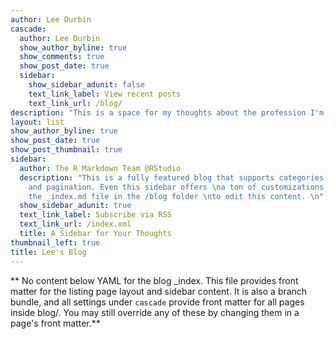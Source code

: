 ```yaml
---
author: Lee Durbin
cascade:
  author: Lee Durbin
  show_author_byline: true
  show_comments: true
  show_post_date: true
  sidebar:
    show_sidebar_adunit: false
    text_link_label: View recent posts
    text_link_url: /blog/
description: "This is a space for my thoughts about the profession I'm in, the work I do, and things in my life I'm comfortable sharing. <br><br>If you want to learn how to do some of the things I do in R etc., then please check out my YouTube channel, [Datacasts](https://youtube.com/channel/UCcaxFX1hhVWlQ80ULppEj_Q).\n"
layout: list
show_author_byline: true
show_post_date: true
show_post_thumbnail: true
sidebar:
  author: The R Markdown Team @RStudio
  description: "This is a fully featured blog that supports categories,\ntags, series,
    and pagination. Even this sidebar offers \na ton of customizations.\n\nCheck out
    the _index.md file in the /blog folder \nto edit this content. \n"
  show_sidebar_adunit: true
  text_link_label: Subscribe via RSS
  text_link_url: /index.xml
  title: A Sidebar for Your Thoughts
thumbnail_left: true
title: Lee's Blog
---
```


** No content below YAML for the blog _index. This file provides front matter for the listing page layout and sidebar content. It is also a branch bundle, and all settings under `cascade` provide front matter for all pages inside blog/. You may still override any of these by changing them in a page's front matter.**
